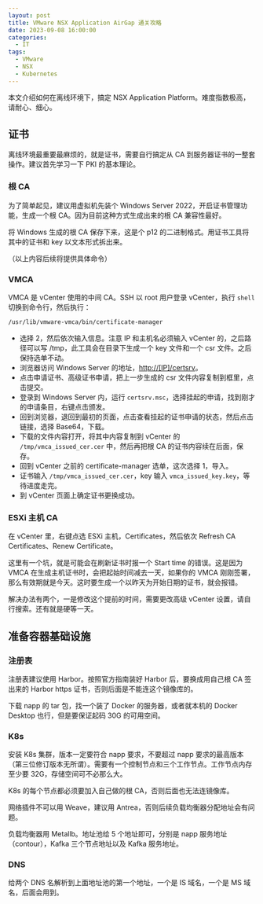 ```yaml
---
layout: post
title: VMware NSX Application AirGap 通关攻略
date: 2023-09-08 16:00:00
categories:
  - IT
tags:
  - VMware
  - NSX
  - Kubernetes
---
```


本文介绍如何在离线环境下，搞定 NSX Application Platform。难度指数极高，请耐心、细心。

## 证书

离线环境最重要最麻烦的，就是证书，需要自行搞定从 CA 到服务器证书的一整套操作。建议首先学习一下 PKI 的基本理论。

### 根 CA

为了简单起见，建议用虚拟机先装个 Windows Server 2022，开启证书管理功能，生成一个根 CA。因为目前这种方式生成出来的根 CA 兼容性最好。

将 Windows 生成的根 CA 保存下来，这是个 p12 的二进制格式。用证书工具将其中的证书和 key 以文本形式拆出来。

（以上内容后续将提供具体命令）

### VMCA

VMCA 是 vCenter 使用的中间 CA。SSH 以 root 用户登录 vCenter，执行 `shell` 切换到命令行，然后执行：

```bash
/usr/lib/vmware-vmca/bin/certificate-manager
```

* 选择 2，然后依次输入信息。注意 IP 和主机名必须输入 vCenter 的，之后路径可以写 /tmp，此工具会在目录下生成一个 key 文件和一个 csr 文件。之后保持选单不动。
* 浏览器访问 Windows Server 的地址，<http://[IP]/certsrv>。
* 点击申请证书、高级证书申请，把上一步生成的 csr 文件内容复制到框里，点击提交。
* 登录到 Windows Server 内，运行 `certsrv.msc`，选择挂起的申请，找到刚才的申请条目，右键点击颁发。
* 回到浏览器，退回到最初的页面，点击查看挂起的证书申请的状态，然后点击链接，选择 Base64，下载。
* 下载的文件内容打开，将其中内容复制到 vCenter 的 `/tmp/vmca_issued_cer.cer` 中，然后再把根 CA 的证书内容续在后面，保存。
* 回到 vCenter 之前的 certificate-manager 选单，这次选择 1，导入。
* 证书输入 `/tmp/vmca_issued_cer.cer`，key 输入 `vmca_issued_key.key`，等待进度走完。
* 到 vCenter 页面上确定证书更换成功。

### ESXi 主机 CA
  
在 vCenter 里，右键点选 ESXi 主机，Certificates，然后依次 Refresh CA Certificates、Renew Certificate。

这里有一个坑，就是可能会在刷新证书时报一个 Start time 的错误。这是因为 VMCA 在生成主机证书时，会把起始时间减去一天，如果你的 VMCA 刚刚签署，那么有效期就是今天。这时要生成一个以昨天为开始日期的证书，就会报错。

解决办法有两个，一是修改这个提前的时间，需要更改高级 vCenter 设置，请自行搜索。还有就是硬等一天。

## 准备容器基础设施

### 注册表

注册表建议使用 Harbor。按照官方指南装好 Harbor 后，要换成用自己根 CA 签出来的 Harbor https 证书，否则后面是不能连这个镜像库的。

下载 napp 的 tar 包，找一个装了 Docker 的服务器，或者就本机的 Docker Desktop 也行，但是要保证起码 30G 的可用空间。

### K8s

安装 K8s 集群，版本一定要符合 napp 要求，不要超过 napp 要求的最高版本（第三位修订版本无所谓）。需要有一个控制节点和三个工作节点。工作节点内存至少要 32G，存储空间可不必那么大。

K8s 的每个节点都必须要加入自己做的根 CA，否则后面也无法连镜像库。

网络插件不可以用 Weave，建议用 Antrea，否则后续负载均衡器分配地址会有问题。

负载均衡器用 Metallb。地址池给 5 个地址即可，分别是 napp 服务地址（contour），Kafka 三个节点地址以及 Kafka 服务地址。

### DNS

给两个 DNS 名解析到上面地址池的第一个地址，一个是 IS 域名，一个是 MS 域名，后面会用到。

